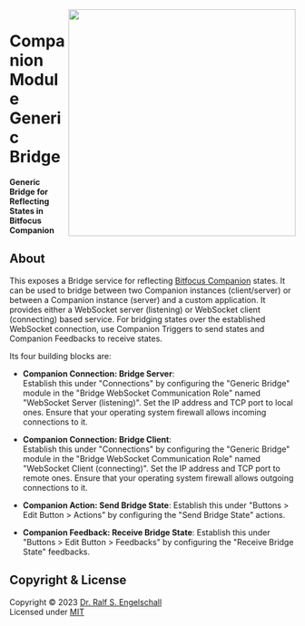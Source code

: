 
<img src="https://raw.githubusercontent.com/rse/companion-module-generic-bridge/master/logo.svg" width="400" align="right" alt=""/>

Companion Module Generic Bridge
===============================

**Generic Bridge for Reflecting States in Bitfocus Companion**

About
-----

This exposes a Bridge service for reflecting [Bitfocus Companion](https://bitfocus.io/companion) states.
It can be used to bridge between two Companion instances (client/server) or
between a Companion instance (server) and a custom application.
It provides either a WebSocket server (listening) or WebSocket client (connecting)
based service. For bridging states over the established WebSocket connection,
use Companion Triggers to send states and Companion Feedbacks to receive states.

Its four building blocks are:

- **Companion Connection: Bridge Server**:<br/>
  Establish this under "Connections" by configuring the "Generic Bridge"
  module in the "Bridge WebSocket Communication Role" named "WebSocket
  Server (listening)". Set the IP address and TCP port to local
  ones. Ensure that your operating system firewall allows incoming connections
  to it.

- **Companion Connection: Bridge Client**:<br/>
  Establish this under "Connections" by configuring the "Generic Bridge"
  module in the "Bridge WebSocket Communication Role" named "WebSocket
  Client (connecting)". Set the IP address and TCP port to remote
  ones. Ensure that your operating system firewall allows outgoing connections
  to it.

- **Companion Action: Send Bridge State**:
  Establish this under "Buttons > Edit Button > Actions" by
  configuring the "Send Bridge State" actions.

- **Companion Feedback: Receive Bridge State**:
  Establish this under "Buttons > Edit Button > Feedbacks" by
  configuring the "Receive Bridge State" feedbacks.

Copyright & License
-------------------

Copyright &copy; 2023 [Dr. Ralf S. Engelschall](mailto:rse@engelschall.com)<br/>
Licensed under [MIT](https://spdx.org/licenses/MIT)

